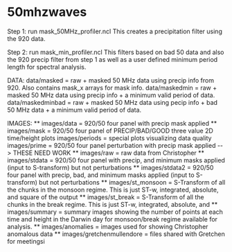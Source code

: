 # 50mhzwaves

Step 1:
run mask_50MHz_profiler.ncl
This creates a precipitation filter using the 920 data.

Step 2:
run mask_min_profiler.ncl
This filters based on bad 50 data and also the 920 precip filter from step 1 as
well as a user defined minimum period length for spectral analysis.

DATA:
data/masked = raw + masked 50 MHz data using precip info from 920. Also contains mask_x arrays for mask info.
data/maskedmin = raw + masked 50 MHz data using precip info + a minimum valid period of data.
data/maskedminbad = raw + masked 50 MHz data using pecip info + bad 50 MHz data + a minimum valid period of data.

IMAGES:
** images/data = 920/50 four panel with precip mask applied
** images/mask = 920/50 four panel of PRECIP/BAD/GOOD three value 2D time/height plots
images/periods = special plots visualizing data quality
images/prime = 920/50 four panel perturbation with precip mask applied --> THESE NEED WORK
** images/raw = raw data from Christopher
** images/stdata = 920/50 four panel with precip, and minimum masks applied (input to S-transform) but not perturbations
** images/stdata2 = 920/50 four panel with precip, bad, and minimum masks applied (input to S-transform) but not perturbations
** images/st_monsoon = S-Transform of all the chunks in the monsoon regime. This is just ST-w, integrated, absolute, and
   square of the output
** images/st_break = S-Transform of all the chunks in the break regime. This is just ST-w, integrated, absolute, and
** images/summary = summary images showing the number of points at each time and height in the Darwin day for monsoon/break
   regime available for analysis.
** images/anomalies = images used for showing Christopher anomalous data
** images/gretchenmullendore = files shared with Gretchen for meetingsi
